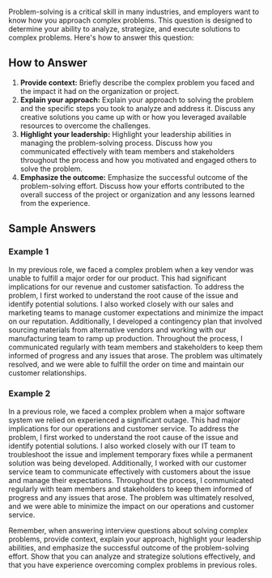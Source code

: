 
Problem-solving is a critical skill in many industries, and employers want to know how you approach complex problems. This question is designed to determine your ability to analyze, strategize, and execute solutions to complex problems. Here's how to answer this question:

How to Answer
-------------

1. **Provide context:** Briefly describe the complex problem you faced and the impact it had on the organization or project.
2. **Explain your approach:** Explain your approach to solving the problem and the specific steps you took to analyze and address it. Discuss any creative solutions you came up with or how you leveraged available resources to overcome the challenges.
3. **Highlight your leadership:** Highlight your leadership abilities in managing the problem-solving process. Discuss how you communicated effectively with team members and stakeholders throughout the process and how you motivated and engaged others to solve the problem.
4. **Emphasize the outcome:** Emphasize the successful outcome of the problem-solving effort. Discuss how your efforts contributed to the overall success of the project or organization and any lessons learned from the experience.

Sample Answers
--------------

### Example 1

In my previous role, we faced a complex problem when a key vendor was unable to fulfill a major order for our product. This had significant implications for our revenue and customer satisfaction. To address the problem, I first worked to understand the root cause of the issue and identify potential solutions. I also worked closely with our sales and marketing teams to manage customer expectations and minimize the impact on our reputation. Additionally, I developed a contingency plan that involved sourcing materials from alternative vendors and working with our manufacturing team to ramp up production. Throughout the process, I communicated regularly with team members and stakeholders to keep them informed of progress and any issues that arose. The problem was ultimately resolved, and we were able to fulfill the order on time and maintain our customer relationships.

### Example 2

In a previous role, we faced a complex problem when a major software system we relied on experienced a significant outage. This had major implications for our operations and customer service. To address the problem, I first worked to understand the root cause of the issue and identify potential solutions. I also worked closely with our IT team to troubleshoot the issue and implement temporary fixes while a permanent solution was being developed. Additionally, I worked with our customer service team to communicate effectively with customers about the issue and manage their expectations. Throughout the process, I communicated regularly with team members and stakeholders to keep them informed of progress and any issues that arose. The problem was ultimately resolved, and we were able to minimize the impact on our operations and customer service.

Remember, when answering interview questions about solving complex problems, provide context, explain your approach, highlight your leadership abilities, and emphasize the successful outcome of the problem-solving effort. Show that you can analyze and strategize solutions effectively, and that you have experience overcoming complex problems in previous roles.
